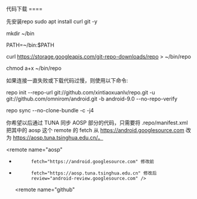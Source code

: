 代码下载 ====

先安装repo
sudo apt install curl git -y

mkdir ~/bin

PATH=~/bin:$PATH

curl https://storage.googleapis.com/git-repo-downloads/repo > ~/bin/repo

chmod a+x ~/bin/repo

如果连接一直失败或下载代码过慢，则使用以下命令:

repo init --repo-url git://github.com/xintiaoxuanlv/repo.git -u git://github.com/omnirom/android.git -b android-9.0 --no-repo-verify


repo sync --no-clone-bundle -c -j4

你希望以后通过 TUNA 同步 AOSP 部分的代码，只需要将 .repo/manifest.xml 把其中的 aosp 这个 remote 的 fetch 从 https://android.googlesource.com 改为 https://aosp.tuna.tsinghua.edu.cn/。

<manifest>

   <remote  name="aosp"
-           fetch="https://android.googlesource.com" 修改前
+           fetch="https://aosp.tuna.tsinghua.edu.cn" 修改后
            review="android-review.googlesource.com" />

   <remote  name="github"
